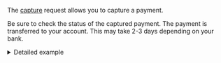 The
[capture](https://developer.vippsmobilepay.com/api/epayment/#tag/AdjustPayments/operation/capturePayment) request
allows you to capture a payment.

Be sure to check the status of the captured payment.
The payment is transferred to your account. This may take 2-3 days depending on your bank.

<details>
<summary>Detailed example</summary>
<div>

Here is an example HTTP POST:

[`POST:/epayment/v1/payments/{reference}/capture`](https://developer.vippsmobilepay.com/api/epayment/#tag/AdjustPayments/operation/capturePayment)

With body:

```json
{
  "modificationAmount": {
    "value": 10000,
    "currency": "NOK"
  }
}
```

</div>
</details>
